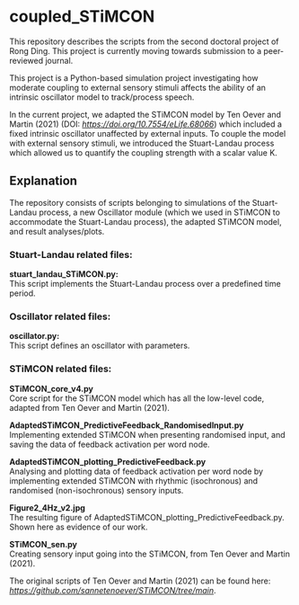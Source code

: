 # coupled_STiMCON 
This repository describes the scripts from the second doctoral project of Rong Ding. This project is currently moving towards submission to a peer-reviewed journal.

This project is a Python-based simulation project investigating how moderate coupling to external sensory stimuli affects the ability of an intrinsic oscillator model to track/process speech.

In the current project, we adapted the STiMCON model by Ten Oever and Martin (2021) (DOI: <i>https://doi.org/10.7554/eLife.68066</i>) which included a fixed intrinsic oscillator unaffected by external inputs. 
To couple the model with external sensory stimuli, we introduced the Stuart-Landau process which allowed us to quantify the coupling strength with a scalar value K. 

## Explanation
The repository consists of scripts belonging to simulations of the Stuart-Landau process, a new Oscillator module (which we used in STiMCON to accommodate the Stuart-Landau process), the adapted STiMCON model, and result analyses/plots.

### Stuart-Landau related files:
<b>stuart_landau_STiMCON.py:</b>\
This script implements the Stuart-Landau process over a predefined time period.

### Oscillator related files:
<b>oscillator.py:</b>\
This script defines an oscillator with parameters.

### STiMCON related files:

<b>STiMCON_core_v4.py</b>\
Core script for the STiMCON model which has all the low-level code, adapted from Ten Oever and Martin (2021).

<b>AdaptedSTiMCON_PredictiveFeedback_RandomisedInput.py</b>\
Implementing extended STiMCON when presenting randomised input, and saving the data of feedback activation per word node.

<b>AdaptedSTiMCON_plotting_PredictiveFeedback.py</b>\
Analysing and plotting data of feedback activation per word node by implementing extended STiMCON with rhythmic (isochronous) and randomised (non-isochronous) sensory inputs.

<b>Figure2_4Hz_v2.jpg</b>\
The resulting figure of AdaptedSTiMCON_plotting_PredictiveFeedback.py. Shown here as evidence of our work.

<b>STiMCON_sen.py</b>\
Creating sensory input going into the STiMCON, from Ten Oever and Martin (2021).

The original scripts of Ten Oever and Martin (2021) can be found here: <i>https://github.com/sannetenoever/STiMCON/tree/main</i>.
